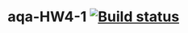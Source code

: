 # aqa-HW4-1 [![Build status](https://ci.appveyor.com/api/projects/status/xd9lcdbks7wvm439?svg=true)](https://ci.appveyor.com/project/LidiiaBogdanova/aqa-hw4-1)
